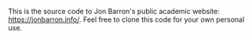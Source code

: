 This is the source code to Jon Barron's public academic website: https://jonbarron.info/. Feel free to clone this code for your own personal use.
